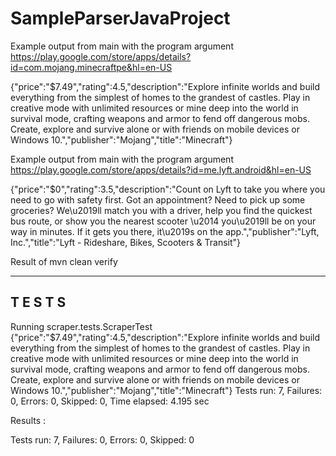 # SampleParserJavaProject

Example output from main with the program argument https://play.google.com/store/apps/details?id=com.mojang.minecraftpe&hl=en-US

{"price":"$7.49","rating":4.5,"description":"Explore infinite worlds and build everything from the simplest of homes to the grandest of castles. Play in creative mode with unlimited resources or mine deep into the world in survival mode, crafting weapons and armor to fend off dangerous mobs. Create, explore and survive alone or with friends on mobile devices or Windows 10.","publisher":"Mojang","title":"Minecraft"}


Example output from main with the program argument https://play.google.com/store/apps/details?id=me.lyft.android&hl=en-US

{"price":"$0","rating":3.5,"description":"Count on Lyft to take you where you need to go with safety first. Got an appointment? Need to pick up some groceries? We\u2019ll match you with a driver, help you find the quickest bus route, or show you the nearest scooter \u2014 you\u2019ll be on your way in minutes. If it gets you there, it\u2019s on the app.","publisher":"Lyft, Inc.","title":"Lyft - Rideshare, Bikes, Scooters & Transit"}


Result of mvn clean verify

-------------------------------------------------------
 T E S T S
-------------------------------------------------------
Running scraper.tests.ScraperTest
{"price":"$7.49","rating":4.5,"description":"Explore infinite worlds and build everything from the simplest of homes to the grandest of castles. Play in creative mode with unlimited resources or mine deep into the world in survival mode, crafting weapons and armor to fend off dangerous mobs. Create, explore and survive alone or with friends on mobile devices or Windows 10.","publisher":"Mojang","title":"Minecraft"}
Tests run: 7, Failures: 0, Errors: 0, Skipped: 0, Time elapsed: 4.195 sec

Results :

Tests run: 7, Failures: 0, Errors: 0, Skipped: 0
